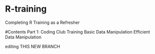# R-training

Completing R Training as a Refresher

#Contents 
Part 1: Coding Club Training
Basic Data Manipulation
Efficient Data Manipulation

editing THIS NEW BRANCH